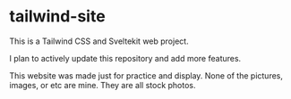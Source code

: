 # tailwind-site

This is a Tailwind CSS and Sveltekit web project. 

I plan to actively update this repository and add more features.

This website was made just for practice and display. None of the pictures, images, or etc are mine.
They are all stock photos.
